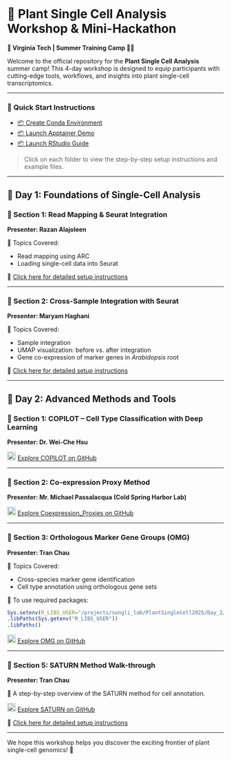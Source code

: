# 🌱 Plant Single Cell Analysis Workshop & Mini-Hackathon
**📍 Virginia Tech | Summer Training Camp 🧡🦃**

Welcome to the official repository for the **Plant Single Cell Analysis** summer camp! This 4-day workshop is designed to equip participants with cutting-edge tools, workflows, and insights into plant single-cell transcriptomics.

---
### 🚀 Quick Start Instructions

- [📦 Create Conda Environment](./Create_Conda_env)
- [📦 Launch Apptainer Demo](./Launch_Apptainer)
- [📦 Launch RStudio Guide](./Launch_RStudio)

> Click on each folder to view the step-by-step setup instructions and example files.
---

## 📅 Day 1: Foundations of Single-Cell Analysis

### 🧬 Section 1: Read Mapping & Seurat Integration
**Presenter: Razan Alajoleen**

🧾 Topics Covered:
- Read mapping using ARC
- Loading single-cell data into Seurat

🔗 [Click here for detailed setup instructions](./Day1Section1/README.md)

---

### 🧬 Section 2: Cross-Sample Integration with Seurat
**Presenter: Maryam Haghani**

🧾 Topics Covered:
- Sample integration
- UMAP visualization: before vs. after integration
- Gene co-expression of marker genes in *Arabidopsis* root

🔗 [Click here for detailed setup instructions](./Day1Section2-Integration/README.md)

---

## 📅 Day 2: Advanced Methods and Tools

### 🧠 Section 1: COPILOT – Cell Type Classification with Deep Learning
**Presenter: Dr. Wei-Che Hsu**

<img src="https://cdn.jsdelivr.net/gh/devicons/devicon/icons/github/github-original.svg" width="20"/> [Explore COPILOT on GitHub](https://github.com/Hsu-Che-Wei/COPILOT)

---

### 🔬 Section 2: Co-expression Proxy Method
**Presenter: Mr. Michael Passalacqua (Cold Spring Harbor Lab)**

<img src="https://cdn.jsdelivr.net/gh/devicons/devicon/icons/github/github-original.svg" width="20"/> [Explore Coexpression_Proxies on GitHub](https://github.com/gillislab/Coexpression_Proxies)

---

### 🌿 Section 3: Orthologous Marker Gene Groups (OMG)
**Presenter: Tran Chau**

🧾 Topics Covered:
- Cross-species marker gene identification
- Cell type annotation using orthologous gene sets

🔧 To use required packages:
```r
Sys.setenv(R_LIBS_USER="/projects/songli_lab/PlantSingleCell2025/Day_2/env/")
.libPaths(Sys.getenv("R_LIBS_USER"))
.libPaths()
```

<img src="https://cdn.jsdelivr.net/gh/devicons/devicon/icons/github/github-original.svg" width="20"/> [Explore OMG on GitHub](https://github.com/LiLabAtVT/OrthoMarkerGeneGroups)


---

### 🔁 Section 5: SATURN Method Walk-through
**Presenter: Tran Chau**

🧾 A step-by-step overview of the SATURN method for cell annotation.

<img src="https://cdn.jsdelivr.net/gh/devicons/devicon/icons/github/github-original.svg" width="20"/> [Explore SATURN on GitHub](https://github.com/snap-stanford/SATURN)

🔗 [Click here for detailed setup instructions](./Saturn_Plant/README.md)


---

We hope this workshop helps you discover the exciting frontier of plant single-cell genomics! 🌾
